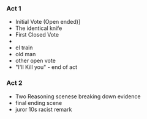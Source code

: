 ### Act 1
- Initial Vote (Open ended)]
- The identical knife
- First Closed Vote
- 
- el train
- old man
- other open vote
- "I'll Kill you" - end of act

### Act 2
- Two Reasoning scenese breaking down evidence
- final ending scene
- juror 10s racist remark